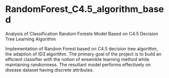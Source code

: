 # RandomForest_C4.5_algorithm_based
Analysis of Classification Random Forests Model Based on C4.5 Decision Tree Learning Algorithm

Implementation of Random Forest based on C4.5 decision tree algorithm,
the adaption of ID3 algorithm. The primary goal of the project is to
build an efficient classifier with the notion of ensemble learning
method while maintaining randomness. The resultant model performs
effectively on disease dataset having discrete attributes.
